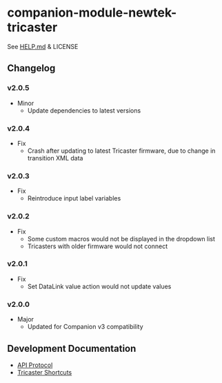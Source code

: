 # companion-module-newtek-tricaster

See [HELP.md](./companion/HELP.md) & LICENSE

## Changelog

### v2.0.5

- Minor
  - Update dependencies to latest versions

### v2.0.4

- Fix
  - Crash after updating to latest Tricaster firmware, due to change in transition XML data

### v2.0.3

- Fix
  - Reintroduce input label variables

### v2.0.2

- Fix
  - Some custom macros would not be displayed in the dropdown list
  - Tricasters with older firmware would not connect

### v2.0.1

- Fix
  - Set DataLink value action would not update values

### v2.0.0

- Major
  - Updated for Companion v3 compatibility

## Development Documentation

- [API Protocol](http://a6ce85f34b101e4ba428-38e91d4533ffbe5c8042650a77a3ed34.r56.cf1.rackcdn.com/TriCaster/AI%20Guide/Automation%20and%20Integration%20Guide.pdf)
- [Tricaster Shortcuts](https://jonjones.co/blog/newtek-tricaster-network-control-advanced-edition/)
